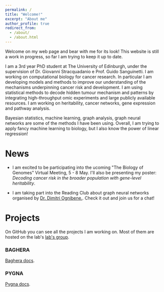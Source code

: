 ```yaml
---
permalink: /
title: "Welcome!"
excerpt: "About me"
author_profile: true
redirect_from: 
  - /about/
  - /about.html
---
```


Welcome on my web page and bear with me for its look! This website is still a work in progress, so far I am trying to keep it up to date.

I am a 3rd year PhD student at The University of Edinburgh, under the supervision of Dr. Giovanni Stracquadanio e Prof. Guido Sanguinetti. 
I am working on computational biology for cancer research. In particular I am developing models and methods to improve our understanding of the mechanisms underpinning cancer risk and development. I am using statistical methods to decode hidden tumour mechanism and patterns by integrating high-throughput omic experiments and large publicly available resources. I am working on heritability, cancer networks, gene expression and pathway analysis. 

Bayesian statistics, machine learning, graph analysis, graph neural networks are some of the methods I have been using. 
Overall, I am trying to apply fancy machine learning to biology, but I also know the power of linear regression!


News
======

 * I am excited to be participating into the ucoming "The Biology of Genomes" Virtual Meeting, 5 - 8 May. I'll also be presenting my poster: 
 _Decoding cancer risk in the broader population with gene-level heritability_.

 * I am taking part into the Reading Club about graph neural networks organised by [Dr. Dimitri Ognibene.](https://sites.google.com/site/dimitriognibenehomepage/graph-net-reading-group "do"). Check it out and join us for a chat!


Projects
==========

On GitHub you can see all the projects I am working on. Most of them are hosted on the lab's 
 [lab's group](https://github.com/stracquadaniolab "Github").

### BAGHERA

[Baghera docs](https://baghera.readthedocs.io/en/latest/ "Baghera").

### PYGNA

[Pygna docs](https://pygna.readthedocs.io/en/latest/ "Pygna").